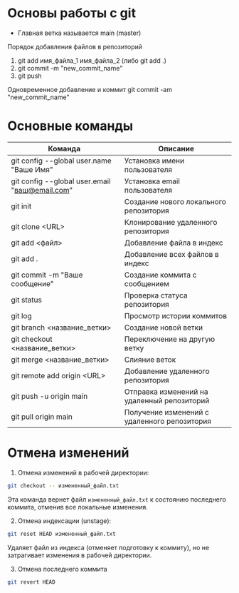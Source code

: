 # Основы работы с git
- Главная ветка называется main (master)

Порядок добавления файлов в репозиторий
1. git add имя_файла_1 имя_файла_2 (либо git add .)
2. git commit -m "new_commit_name"
3. git push

Одновременное добавление и коммит
git commit -am "new_commit_name"
# Основные команды
| Команда                                        | Описание                                     |
| ---------------------------------------------- | -------------------------------------------- |
| git config --global user.name "Ваше Имя"       | Установка имени пользователя                 |
| git config --global user.email "ваш@email.com" | Установка email пользователя                 |
| git init                                       | Создание нового локального репозитория       |
| git clone \<URL>                               | Клонирование удаленного репозитория          |
| git add <файл>                                 | Добавление файла в индекс                    |
| git add .                                      | Добавление всех файлов в индекс              |
| git commit -m "Ваше сообщение"                 | Создание коммита с сообщением                |
| git status                                     | Проверка статуса репозитория                 |
| git log                                        | Просмотр истории коммитов                    |
| git branch <название_ветки>                    | Создание новой ветки                         |
| git checkout <название_ветки>                  | Переключение на другую ветку                 |
| git merge <название_ветки>                     | Слияние веток                                |
| git remote add origin \<URL>                   | Добавление удаленного репозитория            |
| git push -u origin main                        | Отправка изменений на удаленный репозиторий  |
| git pull origin main                           | Получение изменений с удаленного репозитория |


# Отмена изменений
 1. Отмена изменений в рабочей директории:
 ```bash
git checkout -- измененный_файл.txt
```
Эта команда вернет файл `измененный_файл.txt` к состоянию последнего коммита, отменив все локальные изменения.

2. Отмена индексации (unstage):
```bash
git reset HEAD измененный_файл.txt
```
Удаляет файл из индекса (отменяет подготовку к коммиту), но не затрагивает изменения в рабочей директории.

3. Отмена последнего коммита
```bash
git revert HEAD
```